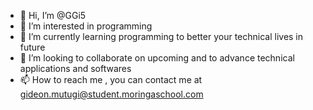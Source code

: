 - 👋 Hi, I’m @GGi5
- 👀 I’m interested in programming 
- 🌱 I’m currently learning programming to better your technical lives in future
- 💞️ I’m looking to collaborate on upcoming and to advance technical applications and softwares
- 📫 How to reach me , you can contact me at gideon.mutugi@student.moringaschool.com

<!---
GGi5/GGi5 is a ✨ special ✨ repository because its `README.md` (this file) appears on your GitHub profile.
You can click the Preview link to take a look at your changes.
--->
